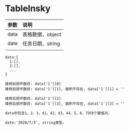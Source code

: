 # TableInsky

|  参数  |  说明  |
|   :-   |  :-  |
|  data  | 表格数据，object |
|  date  | 任务日期，string |
|||



    data:{
      1:[],
      2:[],
      ...
    }

    维修前损坏数目: data['1'][0]
    维修前损坏数目: data['1'][1], 面积不存在, data['1'][1] = ''

    维修后损坏数目: data['1'][2]
    维修后损坏数目: data['1'][3], 面积不存在, data['1'][3] = ''

    data中包含1，2，3，41，42，43，44，5，6，7共9个键值对。

    date:'2020/7/3', string类型。

  

